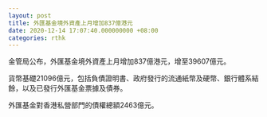 ```yaml
---
layout: post
title: 外匯基金境外資產上月增加837億港元
date: 2020-12-14 17:07:40.000000000 +08:00
categories: rthk
---
```


金管局公布，外匯基金境外資產上月增加837億港元，增至39607億元。

貨幣基礎21096億元，包括負債證明書、政府發行的流通紙幣及硬幣、銀行體系結餘，以及已發行外匯基金票據及債券。

外匯基金對香港私營部門的債權總額2463億元。
